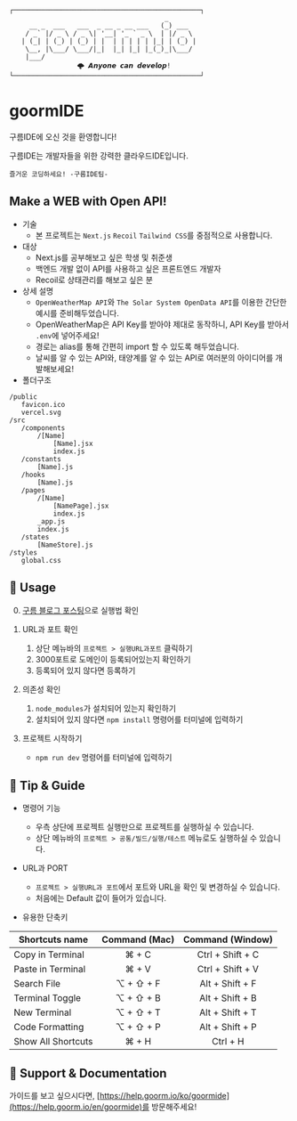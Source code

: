 ```
┌───────────────────────────────────────────────┐
                                       _       
     __ _  ___   ___  _ __ _ __ ___   (_) ___  
    / _` |/ _ \ / _ \| '__| '_ ` _ \  | |/ _ \ 
   | (_| | (_) | (_) | |  | | | | | |_| | (_) |
    \__, |\___/ \___/|_|  |_| |_| |_(_)_|\___/ 
    |___/                                      
			     🌩 𝘼𝙣𝙮𝙤𝙣𝙚 𝙘𝙖𝙣 𝙙𝙚𝙫𝙚𝙡𝙤𝙥!
└───────────────────────────────────────────────┘
```

# goormIDE
구름IDE에 오신 것을 환영합니다!

구름IDE는 개발자들을 위한 강력한 클라우드IDE입니다.

`즐거운 코딩하세요! -구름IDE팀-`

## Make a WEB with Open API!
 * 기술
	* 본 프로젝트는 `Next.js` `Recoil` `Tailwind CSS`를 중점적으로 사용합니다.
 * 대상
 	* Next.js를 공부해보고 싶은 학생 및 취준생
	* 백엔드 개발 없이 API를 사용하고 싶은 프론트엔드 개발자
	* Recoil로 상태관리를 해보고 싶은 분
 * 상세 설명
	* `OpenWeatherMap API`와 `The Solar System OpenData API`를 이용한 간단한 예시를 준비해두었습니다.
	* OpenWeatherMap은 API Key를 받아야 제대로 동작하니, API Key를 받아서 `.env`에 넣어주세요!
	* 경로는 alias를 통해 간편히 import 할 수 있도록 해두었습니다.
	* 날씨를 알 수 있는 API와, 태양계를 알 수 있는 API로 여러분의 아이디어를 개발해보세요!
 * 폴더구조
 ```
/public
	favicon.ico
	vercel.svg
/src
	/components
		/[Name]
			[Name].jsx
			index.js
	/constants
		[Name].js
	/hooks
		[Name].js
	/pages
		/[Name]
			[NamePage].jsx
			index.js
		_app.js
		index.js
	/states
		[NameStore].js
/styles
	global.css
 ```

## 🎨 Usage
0. [구름 블로그 포스팅](https://blog.goorm.io/openapi/)으로 실행법 확인

1. URL과 포트 확인
   1. 상단 메뉴바의 `프로젝트 > 실행URL과포트` 클릭하기
   2. 3000포트로 도메인이 등록되어있는지 확인하기
   3. 등록되어 있지 않다면 등록하기
   
2. 의존성 확인
   1. `node_modules`가 설치되어 있는지 확인하기
   2. 설치되어 있지 않다면 `npm install` 명령어를 터미널에 입력하기
   
3. 프로젝트 시작하기
   * `npm run dev` 명령어를 터미널에 입력하기


## 🔧 Tip & Guide

* 명령어 기능
	* 우측 상단에 프로젝트 실행만으로 프로젝트를 실행하실 수 있습니다.
	* 상단 메뉴바의 `프로젝트 > 공통/빌드/실행/테스트` 메뉴로도 실행하실 수 있습니다.
	
* URL과 PORT
	* `프로젝트 > 실행URL과 포트`에서 포트와 URL을 확인 및 변경하실 수 있습니다.
	* 처음에는 Default 값이 들어가 있습니다.

* 유용한 단축키
	
| Shortcuts name     | Command (Mac) | Command (Window) |
| ------------------ | :-----------: | :--------------: |
| Copy in Terminal   | ⌘ + C         | Ctrl + Shift + C |
| Paste in Terminal  | ⌘ + V         | Ctrl + Shift + V |
| Search File        | ⌥ + ⇧ + F     | Alt + Shift + F  |
| Terminal Toggle    | ⌥ + ⇧ + B     | Alt + Shift + B  |
| New Terminal       | ⌥ + ⇧ + T     | Alt + Shift + T  |
| Code Formatting    | ⌥ + ⇧ + P     | Alt + Shift + P  |
| Show All Shortcuts | ⌘ + H         | Ctrl + H         |

## 💬 Support & Documentation

가이드를 보고 싶으시다면, [https://help.goorm.io/ko/goormide](https://help.goorm.io/en/goormide)를 방문해주세요!